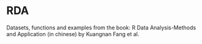 # RDA
Datasets, functions and examples from the book:  R Data Analysis-Methods and Application (in chinese) by Kuangnan Fang et al.
